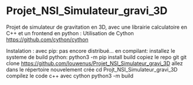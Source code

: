 # Projet_NSI_Simulateur_gravi_3D
Projet de simulateur de gravitation en 3D, avec une librairie calculatoire en C++ et un frontend en python :
Utilisation de Cython https://github.com/cython/cython


Instalation :
 avec pip:
    pas encore distribué...
 en compilant:
    installez le systeme de build python:
      python3 -m pip install build
    copiez le repo git
      git clone https://github.com/louwenus/Projet_NSI_Simulateur_gravi_3D
    allez dans le répertoire nouvelement crée
      cd Projt_NSI_Simulateur_gravi_3D
    compilez le code c++ avec cython
       python3 -m build
    
